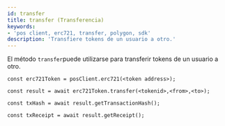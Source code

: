 ```yaml
---
id: transfer
title: transfer (Transferencia)
keywords:
- 'pos client, erc721, transfer, polygon, sdk'
description: 'Transfiere tokens de un usuario a otro.'
---
```


El método `transfer`puede utilizarse para transferir tokens de un usuario a otro.

```
const erc721Token = posClient.erc721(<token address>);

const result = await erc721Token.transfer(<tokenid>,<from>,<to>);

const txHash = await result.getTransactionHash();

const txReceipt = await result.getReceipt();

```
